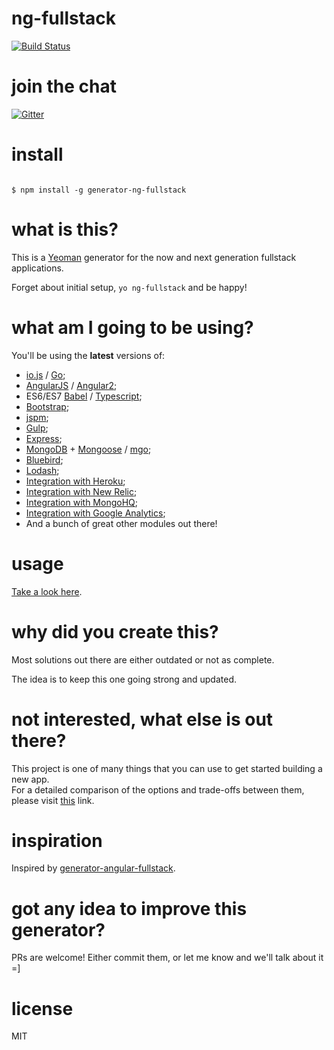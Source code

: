 # ng-fullstack
[![Build Status](https://secure.travis-ci.org/ericmdantas/generator-ng-fullstack.png?branch=master)](https://travis-ci.org/ericmdantas/generator-ng-fullstack)

# join the chat

[![Gitter](https://badges.gitter.im/Join%20Chat.svg)](https://gitter.im/ericmdantas/generator-ng-fullstack?utm_source=badge&utm_medium=badge&utm_campaign=pr-badge)

# install

```

$ npm install -g generator-ng-fullstack

```


# what is this?

This is a [Yeoman](http://yeoman.io) generator for the now and next generation fullstack applications.

Forget about initial setup, ```yo ng-fullstack``` and be happy!


# what am I going to be using?

You'll be using the **latest** versions of:

- [io.js](https://github.com/iojs/io.js) / [Go](https://golang.org/);
- [AngularJS](https://github.com/angular/angular.js) / [Angular2](https://github.com/angular/angular);
- ES6/ES7 [Babel](https://github.com/babel/babel) / [Typescript](https://github.com/Microsoft/Typescript);
- [Bootstrap](https://github.com/twbs/bootstrap);
- [jspm](https://github.com/jspm/jspm-cli);
- [Gulp](https://github.com/gulpjs/gulp);
- [Express](https://github.com/strongloop/express);
- [MongoDB](https://github.com/mongodb/mongo) + [Mongoose](https://github.com/learnboost/mongoose) / [mgo](https://github.com/go-mgo/mgo);
- [Bluebird](https://github.com/petkaantonov/bluebird);
- [Lodash](https://github.com/lodash/lodash);
- [Integration with Heroku](https://www.heroku.com/);
- [Integration with New Relic](http://newrelic.com/);
- [Integration with MongoHQ](https://www.compose.io/);
- [Integration with Google Analytics](http://www.google.com/analytics/);
- And a bunch of great other modules out there!

# usage

[Take a look here](https://github.com/ericmdantas/generator-ng-fullstack/wiki).


# why did you create this?

Most solutions out there are either outdated or not as complete.

The idea is to keep this one going strong and updated.


# not interested, what else is out there?

This project is one of many things that you can use to get started building a new app.  
For a detailed comparison of the options and trade-offs between them, please visit [this](http://www.dancancro.com/comparison-of-angularjs-application-starters) link.


# inspiration

Inspired by [generator-angular-fullstack](https://github.com/DaftMonk/generator-angular-fullstack).


# got any idea to improve this generator?

PRs are welcome! Either commit them, or let me know and we'll talk about it =]

# license

MIT

